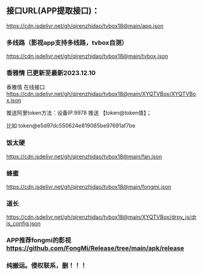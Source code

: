 ## 接口URL(APP提取接口)：
https://cdn.jsdelivr.net/gh/qirenzhidao/tvbox18@main/app.json
### 多线路（影视app支持多线路，tvbox自测）
https://cdn.jsdelivr.net/gh/qirenzhidao/tvbox18@main/tvbox.json

### 香雅情 已更新至最新2023.12.10
香雅情 在线接口 https://cdn.jsdelivr.net/gh/qirenzhidao/tvbox18@main/XYQTVBox/XYQTVBox.json

推送阿里token方法：设备IP:9978	推送 【token@token值】；

比如 token@e5d97dc550624e819065be97691af7be

### 饭太硬 
https://cdn.jsdelivr.net/gh/qirenzhidao/tvbox18@main/fan.json
### 蜂蜜
https://cdn.jsdelivr.net/gh/qirenzhidao/tvbox18@main/fongmi.json
### 道长
https://cdn.jsdelivr.net/gh/qirenzhidao/tvbox18@main/XYQTVBox/drpy_js/drjs_config.json

### APP推荐fongmi的影视 https://github.com/FongMi/Release/tree/main/apk/release

### 纯搬运。侵权联系，删！！！

